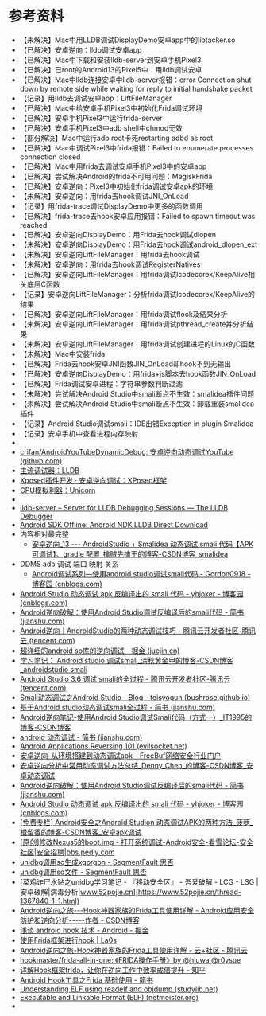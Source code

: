 # 参考资料

* 【未解决】Mac中用LLDB调试DisplayDemo安卓app中的libtacker.so
* 【已解决】安卓逆向：lldb调试安卓app
* 【已解决】Mac中下载和安装lldb-server到安卓手机Pixel3
* 【已解决】已root的Android13的Pixel5中：用lldb调试安卓
* 【已解决】Mac中lldb连接安卓中lldb-server报错：error Connection shut down by remote side while waiting for reply to initial handshake packet
* 【记录】用lldb去调试安卓app：LiftFileManager
* 【已解决】Mac中给安卓手机Pixel3中初始化Frida调试环境
* 【已解决】安卓手机Pixel3中运行frida-server
* 【已解决】安卓手机Pixel3中adb shell中chmod无效
* 【部分解决】Mac中运行adb root卡死restarting adbd as root
* 【已解决】Mac中调试Pixel3中frida报错：Failed to enumerate processes connection closed
* 【已解决】Mac中用frida去调试安卓手机Pixel3中的安卓app
* 【已解决】尝试解决Android的frida不可用问题：MagiskFrida
* 【已解决】安卓逆向：Pixel3中初始化frida调试安卓apk的环境
* 【未解决】安卓逆向：用frida去hook调试JNI_OnLoad
* 【记录】用frida-trace调试DisplayDemo中更多的函数调用
* 【已解决】frida-trace去hook安卓应用报错：Failed to spawn timeout was reached
* 【已解决】安卓逆向DisplayDemo：用Frida去hook调试dlopen
* 【未解决】安卓逆向DisplayDemo：用Frida去hook调试android_dlopen_ext
* 【未解决】安卓逆向LiftFileManager：用frida去hook调试
* 【未解决】安卓逆向：用frida去hook调试RegisterNatives
* 【已解决】安卓逆向LiftFileManager：用frida调试lcodecorex/KeepAlive相关底层C函数
* 【记录】安卓逆向LiftFileManager：分析frida调试lcodecorex/KeepAlive的结果
* 【已解决】安卓逆向LiftFileManager：用frida调试flock及结果分析
* 【未解决】安卓逆向LiftFileManager：用frida调试pthread_create并分析结果
* 【未解决】安卓逆向LiftFileManager：用frida调试创建进程的Linux的C函数
* 【未解决】Mac中安装frida
* 【已解决】Frida去hook安卓JNI函数JIN_OnLoad却hook不到无输出
* 【已解决】安卓逆向DisplayDemo：用frida+js脚本去hook函数JIN_OnLoad
* 【已解决】Frida调试安卓进程：字符串参数判断过滤
* 【未解决】尝试解决Android Studio中smali断点不生效：smalidea插件问题
* 【未解决】尝试解决Android Studio中smali断点不生效：卸载重装smalidea插件
* 【记录】Android Studio调试smali：IDE出错Exception in plugin Smalidea
* 【记录】安卓手机中查看进程内存映射
* 
* [crifan/AndroidYouTubeDynamicDebug: 安卓逆向动态调试YouTube (github.com)](https://github.com/crifan/AndroidYouTubeDynamicDebug)
* [主流调试器：LLDB](https://book.crifan.org/books/popular_debugger_lldb/website/)
* [Xposed插件开发 · 安卓逆向调试：XPosed框架](https://book.crifan.org/books/android_re_xposed_framework/website/dev_xposed_plugin/)
* [CPU模拟利器：Unicorn](https://book.crifan.org/books/cpu_emulator_unicorn/website/)
* 
* [lldb-server – Server for LLDB Debugging Sessions — The LLDB Debugger](https://lldb.llvm.org/man/lldb-server.html)
* [Android SDK Offline: Android NDK LLDB Direct Download](https://androidsdkoffline.blogspot.com/p/android-ndk-lldb-direct-download.html)
* 内容相对最完整
  * [安卓逆向_13 --- AndroidStudio + Smalidea 动态调试 smali 代码【APK可调试】、gradle 配置_擒贼先擒王的博客-CSDN博客_smalidea](https://blog.csdn.net/freeking101/article/details/105937026)
* DDMS adb 调试 端口 映射 关系
  * [Android调试系列—使用android studio调试smali代码 - Gordon0918 - 博客园 (cnblogs.com)](https://www.cnblogs.com/gordon0918/p/5570811.html)
* [Android Studio 动态调试 apk 反编译出的 smali 代码 - yhjoker - 博客园 (cnblogs.com)](https://www.cnblogs.com/yhjoker/p/8974119.html)
* [Android逆向破解：使用Android Studio调试反编译后的smali代码 - 简书 (jianshu.com)](https://www.jianshu.com/p/6e66229ab89a)
* [Android逆向｜AndroidStudio的两种动态调试技巧 - 腾讯云开发者社区-腾讯云 (tencent.com)](https://cloud.tencent.com/developer/article/1877189)
* [超详细的android so库的逆向调试 - 掘金 (juejin.cn)](https://juejin.cn/post/6995378350323826696)
* [学习笔记： Android studio 调试smali_深秋黄金甲的博客-CSDN博客_androidstudio smali](https://blog.csdn.net/qq_20914907/article/details/126044898)
* [Android Studio 3.6 调试 smali的全过程 - 腾讯云开发者社区-腾讯云 (tencent.com)](https://cloud.tencent.com/developer/article/1720360)
* [Smali动态调试之Android Studio - Blog - teisyogun (bushrose.github.io)](https://bushrose.github.io/smalidebug-androidstudio/)
* [基于Android studio动态调试smali全过程 - 简书 (jianshu.com)](https://www.jianshu.com/p/9843e80f5ac5)
* [Android逆向笔记-使用Android Studio调试Smali代码（方式一）_IT1995的博客-CSDN博客](https://blog.csdn.net/qq78442761/article/details/117917718)
* [android 动态调试 - 简书 (jianshu.com)](https://www.jianshu.com/p/9332b408451c)
* [Android Applications Reversing 101 (evilsocket.net)](https://www.evilsocket.net/2017/04/27/Android-Applications-Reversing-101/#Debugging)
* [安卓逆向-从环境搭建到动态调试apk - FreeBuf网络安全行业门户](https://www.freebuf.com/articles/285861.html)
* [安卓逆向分析中常用动态调试方法总结_Denny_Chen_的博客-CSDN博客_安卓动态调试](https://blog.csdn.net/Denny_Chen_/article/details/90580744)
* [Android逆向破解：使用Android Studio调试反编译后的smali代码 - 简书 (jianshu.com)](https://www.jianshu.com/p/6e66229ab89a)
* [Android Studio 动态调试 apk 反编译出的 smali 代码 - yhjoker - 博客园 (cnblogs.com)](https://www.cnblogs.com/yhjoker/p/8974119.html)
* [[免费专栏] Android安全之Android Studion 动态调试APK的两种方法_菠萝_橙留香的博客-CSDN博客_安卓apk调试](https://orangey.blog.csdn.net/article/details/126219935)
* [[原创]修改Nexus5的boot.img - 打开系统调试-Android安全-看雪论坛-安全社区|安全招聘|bbs.pediy.com](https://bbs.pediy.com/thread-197334.htm)
* [unidbg调用so生成xgorgon - SegmentFault 思否](https://segmentfault.com/a/1190000023651902)
* [unidbg调用so文件 - SegmentFault 思否](https://segmentfault.com/a/1190000040333765)
* [菜鸡诈尸水贴之unidbg学习笔记 - 『移动安全区』 - 吾爱破解 - LCG - LSG |安卓破解|病毒分析|www.52pojie.cn](https://www.52pojie.cn/thread-1367840-1-1.html)
* [Android逆向之旅---Hook神器家族的Frida工具使用详解 - Android应用安全防护和逆向分析-----作者 - CSDN博客](https://blog.csdn.net/jiangwei0910410003/article/details/80372118)
* [浅谈 android hook 技术 - Android - 掘金](https://juejin.im/entry/58c0ed5ea22b9d0058923ee2)
* [使用Frida框架进行hook | La0s](https://la0s.github.io/2018/06/21/frida/)
* [Android逆向之旅-Hook神器家族的Frida工具使用详解 - 云+社区 - 腾讯云](https://cloud.tencent.com/developer/news/261990)
* [hookmaster/frida-all-in-one: 《FRIDA操作手册》by @hluwa @r0ysue](https://github.com/hookmaster/frida-all-in-one)
* [详解Hook框架frida，让你在逆向工作中效率成倍提升 - 知乎](https://zhuanlan.zhihu.com/p/41662447)
* [Android Hook工具之Frida 基础使用 - 简书](https://www.jianshu.com/p/d4a44f803f33)
* [Understanding ELF using readelf and objdump (studylib.net)](https://studylib.net/doc/8584577/understanding-elf-using-readelf-and-objdump)
* [Executable and Linkable Format (ELF) (netmeister.org)](https://stevens.netmeister.org/631/elf.html)
* 